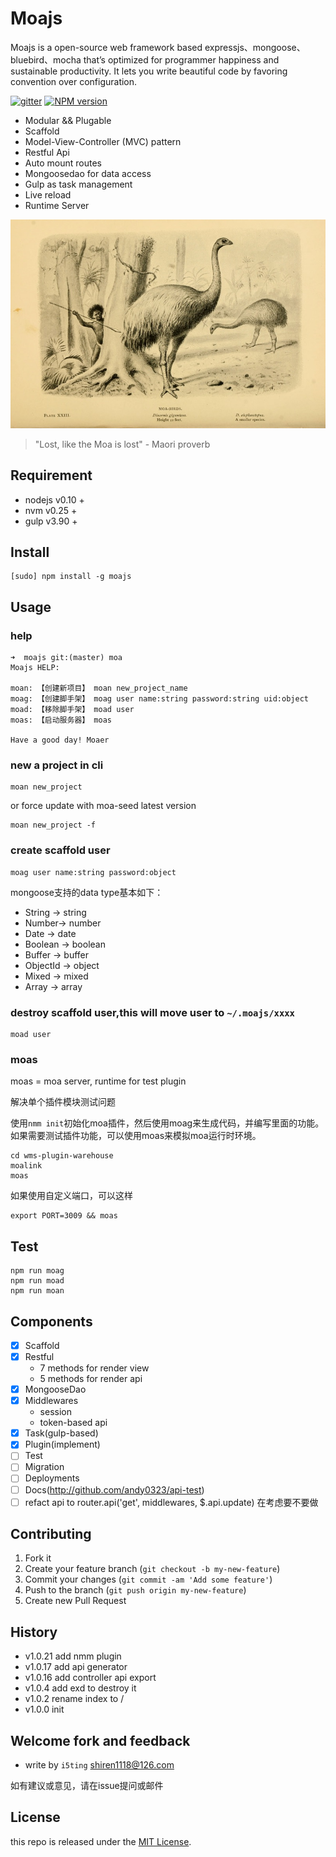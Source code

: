 # Moajs

Moajs is a open-source web framework based expressjs、mongoose、bluebird、mocha that’s optimized
for programmer happiness and sustainable productivity. It lets you
write beautiful code by favoring convention over configuration.

[![gitter][gitter-image]][gitter-url]
[![NPM version][npm-image]][npm-url]

* Modular && Plugable
* Scaffold
* Model-View-Controller (MVC) pattern
* Restful Api
* Auto mount routes
* Mongoosedao for data access
* Gulp as task management
* Live reload
* Runtime Server 


![](doc/moa.jpg)

> "Lost, like the Moa is lost" - Maori proverb

## Requirement 

- nodejs v0.10 + 
- nvm    v0.25 +
- gulp   v3.90 +

## Install

    [sudo] npm install -g moajs
    
## Usage

### help

    ➜  moajs git:(master) moa
    Moajs HELP:

    moan: 【创建新项目】 moan new_project_name
    moag: 【创建脚手架】 moag user name:string password:string uid:object
    moad: 【移除脚手架】 moad user
    moas: 【启动服务器】 moas

    Have a good day! Moaer

### new a project in cli

    moan new_project
    
or force update with moa-seed latest version

    moan new_project -f
    
### create scaffold user

    moag user name:string password:object
    
    
mongoose支持的data type基本如下：

- String -> string
- Number-> number
- Date -> date
- Boolean -> boolean
- Buffer -> buffer
- ObjectId -> object
- Mixed  -> mixed
- Array -> array

### destroy scaffold user,this will move user to `~/.moajs/xxxx`

    moad user

### moas

moas = moa server, runtime for test plugin

解决单个插件模块测试问题

使用`nmm init`初始化moa插件，然后使用moag来生成代码，并编写里面的功能。如果需要测试插件功能，可以使用moas来模拟moa运行时环境。


```
cd wms-plugin-warehouse
moalink
moas
```

如果使用自定义端口，可以这样

```
export PORT=3009 && moas
```

## Test

    npm run moag
    npm run moad
    npm run moan
    
## Components

- [x] Scaffold
- [x] Restful
  - 7 methods for render view
  - 5 methods for render api
- [x] MongooseDao
- [x] Middlewares
  - session
  - token-based api
- [x] Task(gulp-based)
- [x] Plugin(implement)
- [ ] Test
- [ ] Migration
- [ ] Deployments
- [ ] Docs(http://github.com/andy0323/api-test)
- [ ] refact api to router.api('get', middlewares, $.api.update) 在考虑要不要做

## Contributing

1. Fork it
2. Create your feature branch (`git checkout -b my-new-feature`)
3. Commit your changes (`git commit -am 'Add some feature'`)
4. Push to the branch (`git push origin my-new-feature`)
5. Create new Pull Request

## History

- v1.0.21 add nmm plugin
- v1.0.17 add api generator
- v1.0.16 add controller api export
- v1.0.4 add exd to destroy it
- v1.0.2 rename index to /
- v1.0.0 init


## Welcome fork and feedback

- write by `i5ting` shiren1118@126.com

如有建议或意见，请在issue提问或邮件

## License

this repo is released under the [MIT
License](http://www.opensource.org/licenses/MIT).


[npm-image]: https://img.shields.io/npm/v/moajs.svg?style=flat-square
[npm-url]: https://npmjs.org/package/moajs
[gitter-image]: https://badges.gitter.im/Join%20Chat.svg
[gitter-url]: https://gitter.im/i5ting/moajs?utm_source=badge&utm_medium=badge&utm_campaign=pr-badge&utm_content=badge